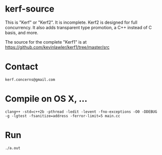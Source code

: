 # kerf-source

  This is "Kerf" or "Kerf2". It is incomplete. Kerf2 is designed for full concurrency. It also adds transparent type promotion, a C++ instead of C basis, and more.

  The source for the complete "Kerf1" is at https://github.com/kevinlawler/kerf1/tree/master/src

# Contact

    kerf.concerns@gmail.com

# Compile on OS X, ...

    clang++ -std=c++2b -pthread -ledit -levent -fno-exceptions -O0 -DDEBUG -g -lgtest -fsanitize=address -ferror-limit=5 main.cc

# Run

    ./a.out

